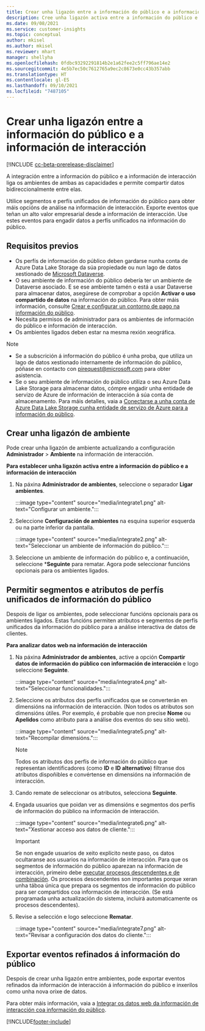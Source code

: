 ```yaml
---
title: Crear unha ligazón entre a información do público e a información de interacción
description: Cree unha ligazón activa entre a información do público e a información de interacción para permitir o intercambio bidireccional de datos.
ms.date: 09/08/2021
ms.service: customer-insights
ms.topic: conceptual
author: mkisel
ms.author: mkisel
ms.reviewer: mhart
manager: shellyha
ms.openlocfilehash: 0fdbc93292291814b2e1a62fee2c5ff796ae14e2
ms.sourcegitcommit: 4e5b7ec50c7612765a9ec2c8673e0cc43b357abb
ms.translationtype: HT
ms.contentlocale: gl-ES
ms.lasthandoff: 09/10/2021
ms.locfileid: "7487105"
---
```

# <a name="create-a-link-between-audience-insights-and-engagement-insights"></a>Crear unha ligazón entre a información do público e a información de interacción

[!INCLUDE [cc-beta-prerelease-disclaimer](includes/cc-beta-prerelease-disclaimer.md)]

A integración entre a información do público e a información de interacción liga os ambientes de ambas as capacidades e permite compartir datos bidireccionalmente entre elas.

Utilice segmentos e perfís unificados de información do público para obter máis opcións de análise na información de interacción. Exporte eventos que teñan un alto valor empresarial desde a información de interacción. Use estes eventos para engadir datos a perfís unificados na información do público.

## <a name="prerequisites"></a>Requisitos previos

- Os perfís de información do público deben gardarse nunha conta de Azure Data Lake Storage da súa propiedade ou nun lago de datos xestionado de [Microsoft Dataverse](/powerapps/maker/data-platform/data-platform-intro.md). 
- O seu ambiente de información do público debería ter un ambiente de Dataverse asociado. E se ese ambiente tamén o está a usar Dataverse para almacenar datos, asegúrese de comprobar a opción **Activar o uso compartido de datos** na información do público. Para obter máis información, consulte [Crear e configurar un contorno de pago na información do público](../audience-insights/get-started-paid.md).
- Necesita permisos de administrador para os ambientes de información do público e información de interacción.
- Os ambientes ligados deben estar na mesma rexión xeográfica.

> [!NOTE]
> - Se a subscrición á información do público é unha proba, que utiliza un lago de datos xestionado internamente de información do público, póñase en contacto con [pirequest@microsoft.com](mailto:pirequest@microsoft.com) para obter asistencia. 
> - Se o seu ambiente de información do público utiliza o seu Azure Data Lake Storage para almacenar datos, cómpre engadir unha entidade de servizo de Azure de información de interacción á súa conta de almacenamento. Para máis detalles, vaia a [Conectarse a unha conta de Azure Data Lake Storage cunha entidade de servizo de Azure para a información do público](../audience-insights/connect-service-principal.md). 


## <a name="create-an-environment-link"></a>Crear unha ligazón de ambiente

Pode crear unha ligazón de ambiente actualizando a configuración **Administrador** > **Ambiente** na información de interacción.

**Para establecer unha ligazón activa entre a información do público e a información de interacción**

1. Na páxina **Administrador de ambientes**, seleccione o separador **Ligar ambientes**.

    :::image type="content" source="media/integrate1.png" alt-text="Configurar un ambiente.":::

1. Seleccione **Configuración de ambientes** na esquina superior esquerda ou na parte inferior da pantalla.

     :::image type="content" source="media/integrate2.png" alt-text="Seleccionar un ambiente de información do público.":::

1. Seleccione un ambiente de información do público e, a continuación, seleccione ***Seguinte** para rematar. Agora pode seleccionar funcións opcionais para os ambientes ligados.
 
## <a name="enable-audience-insights-unified-profiles-attributes-and-segments"></a>Permitir segmentos e atributos de perfís unificados de información do público

Despois de ligar os ambientes, pode seleccionar funcións opcionais para os ambientes ligados. Estas funcións permiten atributos e segmentos de perfís unificados da información do público para a análise interactiva de datos de clientes.

**Para analizar datos web na información de interacción**

1. Na páxina **Administrador de ambientes**, active a opción **Compartir datos de información do público con información de interacción** e logo seleccione **Seguinte**.

    :::image type="content" source="media/integrate4.png" alt-text="Seleccionar funcionalidades.":::

1. Seleccione os atributos dos perfís unificados que se converterán en dimensións na información de interacción. (Non todos os atributos son dimensións útiles. Por exemplo, é probable que non precise **Nome** ou **Apelidos** como atributo para a análise dos eventos do seu sitio web).

    :::image type="content" source="media/integrate5.png" alt-text="Recompilar dimensións.":::

   >[!NOTE]
   > Todos os atributos dos perfís de información do público que representan identificadores (como **ID** e **ID alternativo**) fíltranse dos atributos dispoñibles e convértense en dimensións na información de interacción.

1. Cando remate de seleccionar os atributos, selecciona **Seguinte**.
1. Engada usuarios que poidan ver as dimensións e segmentos dos perfís de información do público na información de interacción.

    :::image type="content" source="media/integrate6.png" alt-text="Xestionar acceso aos datos de cliente.":::

   > [!IMPORTANT]
   > Se non engade usuarios de xeito explícito neste paso, os datos ocultaranse aos usuarios na información de interacción.
   > Para que os segmentos de información do público aparezan na información de interacción, primeiro debe [executar procesos descendentes e de combinación](../audience-insights/merge-entities.md). Os procesos descendentes son importantes porque xeran unha táboa única que prepara os segmentos de información do público para ser compartidos coa información de interacción. (Se está programada unha actualización do sistema, incluirá automaticamente os procesos descendentes).

1. Revise a selección e logo seleccione **Rematar**.

    :::image type="content" source="media/integrate7.png" alt-text="Revisar a configuración dos datos do cliente.":::

## <a name="export-refined-events-to-audience-insights"></a>Exportar eventos refinados á información do público

Despois de crear unha ligazón entre ambientes, pode exportar eventos refinados da información de interacción á información do público e inxerilos como unha nova orixe de datos. 

Para obter máis información, vaia a [Integrar os datos web da información de interacción coa información do público](../audience-insights/integrate-engagement-insights.md).

<!--
## Share engagement insights refined events with audience insights

After you create a link between environments, a new option becomes available for you to share [refined events](refined-events.md) with audience insights.

Consider the following when creating refined events for audience insights: 

- Provide a meaningful name for the refined event. It will be used as an activity name in audience insights.
- Select at least the following properties to create an activity in audience insights: 
    - Signal.Action.Name indicates the activity details.
    - Signal.User.Id maps with the customer ID.
    - Signal.View.Uri is a web address as a basis for segments or measures.
    - Signal.Export.Id is a primary key for events.
    - Signal.Timestamp determines the date and time for the activity.

To share refined events:

1. From the engagement insights menu, select **Data** and then select the **Events** tab.
2. On the **Action** menu, select **Share as activity**.

    :::image type="content" source="media/integrate8.png" alt-text="Data shared events settings.":::

3. You can view and stop actively shared events on the **Export and Sharing** tab.
4. -- per Michael K, we need a mock here (Mukesh needs to update to reflect what happens in AUI once a user shares a refined event (i.e. no longer AUI, data wrangler needs to go discover data in the storage, the shared event is available as a DS and entity, correct?)

### Attach refined events shared as activities to unified profiles in audience insights

You can bring customer web activity data from engagement insights into audience insights. In addition to transactional, demographic, or behavioral data, you can view activities on the web in unified customer profiles. You can then use these profiles to get insights such as segments, measures, and predictions for audience activation.

Follow the steps in [data unification](../audience-insights/data-unification.md) to map, match, and merge website authentication information to unified profiles in audience insights.

You can also share refined events that are now available in audience insights, identified as data sources and entities. 

Next, you can relate event data from engagement insights as unified activities in customer profiles.

### Relate refined event data as an activity of a customer profile

After unifying the data, you can configure the activity for the customer profile. For more information, go to [Customer activities](../audience-insights/activities.md).

:::image type="content" source="media/web-event-activity.png" alt-text="Activities page with expanded Edit activity pane.":::

Next, configure the new activity by using mapping elements: 

- **Primary Key**: Signal.Export.Id, a unique ID that is available for every event record in engagement insights. This property is automatically generated.

- **Timestamp**: Signal.Timestamp in the event property.

- **Event**: Signal.Name, the event name that you want to track.

- **Web address**: Signal.View.Uri that refers to the URI of the page that created the event.

- **Details**: Signal.Action.Name to represent the information to associate with the event. The selected property in this case indicates that the event is for email promotion.

- **Activity type**: In this example, we choose the existing activity type WebLog. This selection is a useful filter option to run prediction models or create segments based on this activity type.

- **Set up relationship**: This important setting ties the activity to existing customer profiles. **Signal.User.Id** is the identifier configured in the SDK to be collected. It relates to the user ID in other data sources that are configured in audience insights. 

This example configures the relationship between Signal.User.Id and RetailCustomers:CustomerRetailId, which is the primary key that was identified in the map step of the data unification process.

After processing the activities, you can review customer records and open a customer card to see activities from engagement insights in the timeline. 

> [!TIP]
> To find a customer ID that has an engagement insights activity, go to **Entities** and preview the data for the UnifiedActivity entity. **ActivityTypeDisplay = WebLog** contains the engagement insights activity configured in the preceding example. Copy the customer ID for one of those records and search<!--note from editor: Edit okay? I couldn't quite follow this.-- > for that ID on the **Customers** page.

--> 

[!INCLUDE[footer-include](../includes/footer-banner.md)]
